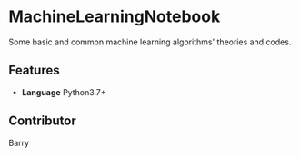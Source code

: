 # MachineLearningNotebook  

Some basic and common machine learning algorithms' theories and codes.    

## Features

- __Language__  Python3.7+    

## Contributor  

Barry